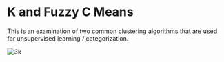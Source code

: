 # K and Fuzzy C Means
This is an examination of two common clustering algorithms that are used for unsupervised learning / categorization.

![3k](https://user-images.githubusercontent.com/53237662/156892816-9c086a4e-5d99-4459-bd85-8be9a88c6d57.gif)
